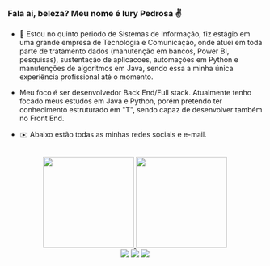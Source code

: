 ### Fala ai, beleza? Meu nome é Iury Pedrosa ✌️

 - 🔭 Estou no quinto periodo de Sistemas de Informação, fiz estágio em uma grande empresa de Tecnologia e Comunicação, onde atuei em toda parte de tratamento dados (manutenção em bancos, Power BI, pesquisas), sustentação de aplicacoes, automações em Python e manutenções de algoritmos em Java, sendo essa a minha única experiência profissional até o momento.
 - Meu foco é ser desenvolvedor Back End/Full stack. Atualmente tenho focado meus estudos em Java e Python, porém pretendo ter conhecimento estruturado em "T", sendo capaz de desenvolver também no Front End.

   
 - ✉️ Abaixo estão todas as minhas redes sociais e e-mail.
  
  ##
  <div align="center">
  <a href="https://github.com/iuryppedrosa">
     <img height="180em" src="https://github-readme-stats.vercel.app/api?username=iuryppedrosa&show_icons=true&theme=github_dark_dimmed&include_all_commits=true&count_private=true"/>
     <img height="180em" src="https://github-readme-stats.vercel.app/api/top-langs/?username=iuryppedrosa&layout=compact&langs_count=7&theme=github_dark_dimmed"/>
 </div>
  <div style="text-align: center;"> 
       <a href="https://www.instagram.com/iuryppedrosa" target="_blank"><img src="https://img.shields.io/badge/-Instagram-%23E4405F?style=for-the-badge&logo=instagram&logoColor=white" target="_blank"></a> 
       <a href = "mailto:iurypedrosa@gmail.com"><img src="https://img.shields.io/badge/-Gmail-%23333?style=for-the-badge&logo=gmail&logoColor=white" target="_blank"></a>
       <a href="https://www.linkedin.com/in/iuryppedrosa" target="_blank"><img src="https://img.shields.io/badge/-LinkedIn-%230077B5?style=for-the-badge&logo=linkedin&logoColor=white" target="_blank"></a> 
 </div>
